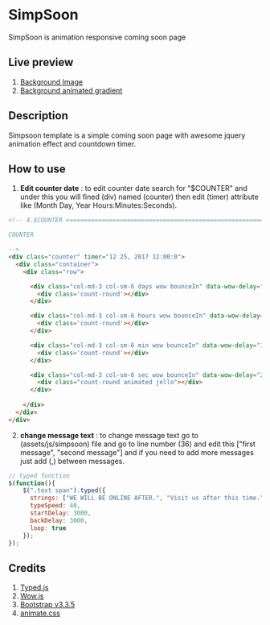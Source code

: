 # SimpSoon
SimpSoon is animation responsive coming soon page

## Live preview
1. [Background Image](http://demo.forward-web.com/simpsoon)
2. [Background animated gradient](http://demo.forward-web.com/index-animation-bg.html)

## Description
Simpsoon template is a simple coming soon page with awesome jquery animation effect and countdown timer.

## How to use
1.  **Edit counter date** : to edit counter date search for "$COUNTER"
    and under this you will fined (div) named (counter)
    then edit (timer) attribute like (Month Day, Year Hours:Minutes:Seconds).
```html
<!-- 4.$COUNTER ====================================================================

COUNTER

-->
<div class="counter" timer="12 25, 2017 12:00:0">
  <div class="container">
    <div class="row">

      <div class="col-md-3 col-sm-6 days wow bounceIn" data-wow-delay="1.3s">
        <div class='count-round'></div>
      </div>

      <div class="col-md-3 col-sm-6 hours wow bounceIn" data-wow-delay="1.6s">
        <div class='count-round'></div>
      </div>

      <div class="col-md-3 col-sm-6 min wow bounceIn" data-wow-delay="1.9s">
        <div class='count-round'></div>
      </div>

      <div class="col-md-3 col-sm-6 sec wow bounceIn" data-wow-delay="2.1s">
        <div class="count-round animated jello"></div>
      </div>
      
    </div>
  </div>
</div>
```

2.  **change message text** : to change message text go to (assets/js/simpsoon) file
    and go to line number (36) and edit this ["first message", "second message"]
    and if you need to add more messages just add (,) between messages.
```javascript
// typed function
$(function(){
    $(".text span").typed({
      strings: ["WE WILL BE ONLINE AFTER.", "Visit us after this time."],
      typeSpeed: 40,
      startDelay: 3000,
      backDelay: 3000,
      loop: true
    });
});
```

## Credits
1. [Typed.js](http://www.mattboldt.com/demos/typed-js/)
2. [Wow.js](http://mynameismatthieu.com/WOW/)
3. [Bootstrap v3.3.5](http://getbootstrap.com)
4. [animate.css](https://daneden.github.io/animate.css/)
